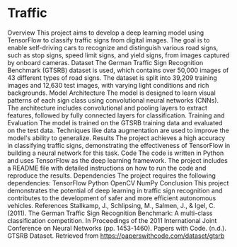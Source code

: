 # Traffic
Overview
This project aims to develop a deep learning model using TensorFlow to classify traffic signs from digital images. The goal is to enable self-driving cars to recognize and distinguish various road signs, such as stop signs, speed limit signs, and yield signs, from images captured by onboard cameras.
Dataset
The German Traffic Sign Recognition Benchmark (GTSRB) dataset is used, which contains over 50,000 images of 43 different types of road signs. The dataset is split into 39,209 training images and 12,630 test images, with varying light conditions and rich backgrounds.
Model Architecture
The model is designed to learn visual patterns of each sign class using convolutional neural networks (CNNs). The architecture includes convolutional and pooling layers to extract features, followed by fully connected layers for classification.
Training and Evaluation
The model is trained on the GTSRB training data and evaluated on the test data. Techniques like data augmentation are used to improve the model's ability to generalize.
Results
The project achieves a high accuracy in classifying traffic signs, demonstrating the effectiveness of TensorFlow in building a neural network for this task.
Code
The code is written in Python and uses TensorFlow as the deep learning framework. The project includes a README file with detailed instructions on how to run the code and reproduce the results.
Dependencies
The project requires the following dependencies:
TensorFlow
Python
OpenCV
NumPy
Conclusion
This project demonstrates the potential of deep learning in traffic sign recognition and contributes to the development of safer and more efficient autonomous vehicles.
References
Stallkamp, J., Schlipsing, M., Salmen, J., & Igel, C. (2011). The German Traffic Sign Recognition Benchmark: A multi-class classification competition. In Proceedings of the 2011 International Joint Conference on Neural Networks (pp. 1453-1460).
Papers with Code. (n.d.). GTSRB Dataset. Retrieved from https://paperswithcode.com/dataset/gtsrb
